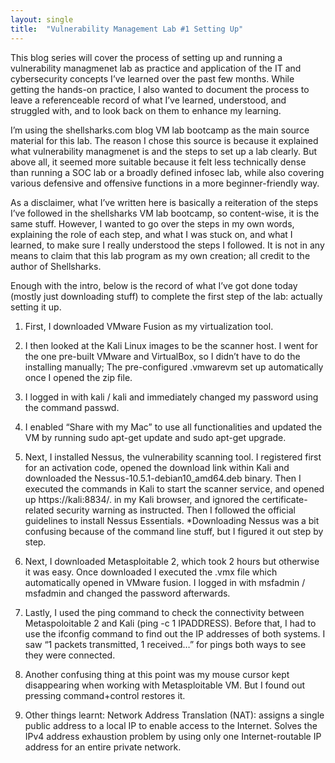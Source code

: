 ```yaml
---
layout: single
title:  "Vulnerability Management Lab #1 Setting Up"
---
```



This blog series will cover the process of setting up and running a vulnerability managmenet lab as practice and application of the IT and cybersecurity concepts I’ve learned over the past few months. While getting the hands-on practice, I also wanted to document the process to leave a referenceable record of what I’ve learned, understood, and struggled with, and to look back on them to enhance my learning. 

I’m using the shellsharks.com blog VM lab bootcamp as the main source material for this lab. The reason I chose this source is because it explained what vulnerability managmenet is and the steps to set up a lab clearly. But above all, it seemed more suitable because it felt less technically dense than running a SOC lab or a broadly defined infosec lab, while also covering various defensive and offensive functions in a more beginner-friendly way.

As a disclaimer, what I’ve written here is basically a reiteration of the steps I’ve followed in the shellsharks VM lab bootcamp, so content-wise, it is the same stuff. However, I wanted to go over the steps in my own words, explaining the role of each step, and what I was stuck on, and what I learned, to make sure I really understood the steps I followed. It is not in any means to claim that this lab program as my own creation; all credit to the author of Shellsharks.

Enough with the intro, below is the record of what I’ve got done today (mostly just downloading stuff) to complete the first step of the lab: actually setting it up.


1. First, I downloaded VMware Fusion as my virtualization tool. 

2. I then looked at the Kali Linux images to be the scanner host. I went for the one pre-built VMware and VirtualBox, so I didn’t have to do the installing manually; The pre-configured .vmwarevm set up automatically once I opened the zip file. 

3. I logged in with kali / kali and immediately changed my password using the command passwd.

4. I enabled “Share with my Mac” to use all functionalities and updated the VM by running sudo apt-get update and sudo apt-get upgrade.

5. Next, I installed Nessus, the vulnerability scanning tool. I registered first for an activation code, opened the download link within Kali and downloaded the Nessus-10.5.1-debian10_amd64.deb binary. Then I executed the commands in Kali to start the scanner service, and opened up https://kali:8834/. in my Kali browser, and ignored the certificate-related security warning as instructed. Then I followed the official guidelines to install Nessus Essentials. *Downloading Nessus was a bit confusing because of the command line stuff, but I figured it out step by step.

6. Next, I downloaded Metasploitable 2, which took 2 hours but otherwise it was easy. Once downloaded I executed the .vmx file which automatically opened in VMware fusion. I logged in with msfadmin / msfadmin and changed the password afterwards.

7. Lastly, I used the ping command to check the connectivity between Metaspoloitable 2 and Kali (ping -c 1 IPADDRESS). Before that, I had to use the ifconfig command to find out the IP addresses of both systems. I saw “1 packets transmitted, 1 received…” for pings both ways to see they were connected. 

8. Another confusing thing at this point was my mouse cursor kept disappearing when working with Metasploitable VM. But I found out pressing command+control restores it. 
 
  9. Other things learnt:
Network Address Translation (NAT): assigns a single public address to a local IP to enable access to the Internet. Solves the IPv4 address exhaustion problem by using only one Internet-routable IP address for an entire private network.
